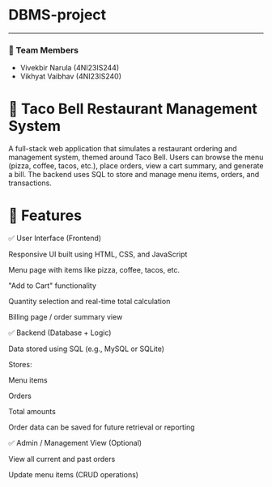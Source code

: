 # DBMS-project

---

### 👥 Team Members

- Vivekbir Narula (4NI23IS244)
- Vikhyat Vaibhav (4NI23IS240)


# 🌮 Taco Bell Restaurant Management System
A full-stack web application that simulates a restaurant ordering and management system, themed around Taco Bell. Users can browse the menu (pizza, coffee, tacos, etc.), place orders, view a cart summary, and generate a bill. The backend uses SQL to store and manage menu items, orders, and transactions.

# 🚀 Features
✅ User Interface (Frontend)

Responsive UI built using HTML, CSS, and JavaScript

Menu page with items like pizza, coffee, tacos, etc.

"Add to Cart" functionality

Quantity selection and real-time total calculation

Billing page / order summary view

✅ Backend (Database + Logic)

Data stored using SQL (e.g., MySQL or SQLite)

Stores:

Menu items

Orders

Total amounts

Order data can be saved for future retrieval or reporting

✅ Admin / Management View (Optional)

View all current and past orders

Update menu items (CRUD operations)
